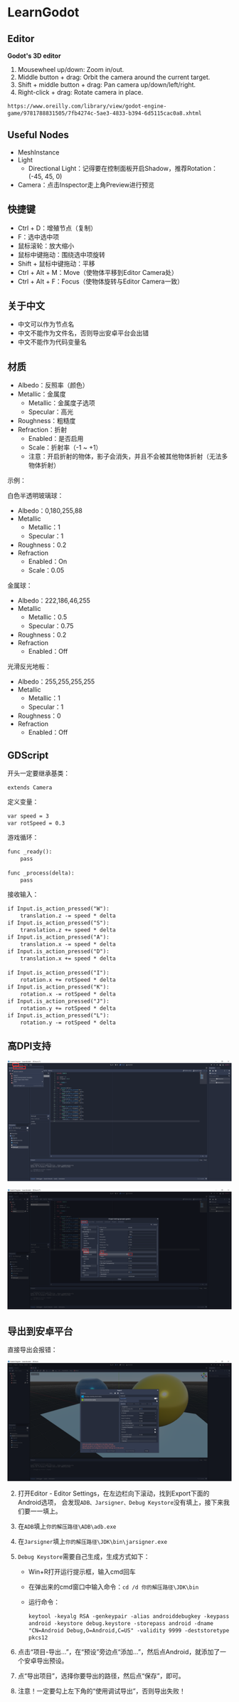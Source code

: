 # LearnGodot

## Editor

**Godot's 3D editor**

1. Mousewheel up/down: Zoom in/out.
2. Middle button + drag: Orbit the camera around the current target.
3. Shift + middle button + drag: Pan camera up/down/left/right.
4. Right-click + drag: Rotate camera in place.

```
https://www.oreilly.com/library/view/godot-engine-game/9781788831505/7fb4274c-5ae3-4833-b394-6d5115cac0a8.xhtml
```

## Useful Nodes

- MeshInstance
- Light
  - Directional Light：记得要在控制面板开启Shadow，推荐Rotation：(-45, 45, 0)
- Camera：点击Inspector走上角Preview进行预览

## 快捷键

- Ctrl + D：增殖节点（复制）
- F：选中选中项
- 鼠标滚轮：放大缩小
- 鼠标中键拖动：围绕选中项旋转
- Shift + 鼠标中键拖动：平移
- Ctrl + Alt + M：Move（使物体平移到Editor Camera处）
- Ctrl + Alt + F：Focus（使物体旋转与Editor Camera一致）

## 关于中文

- 中文可以作为节点名
- 中文不能作为文件名，否则导出安卓平台会出错
- 中文不能作为代码变量名

## 材质

- Albedo：反照率（颜色）
- Metallic：金属度
  - Metallic：金属度子选项
  - Specular：高光
- Roughness：粗糙度
- Refraction：折射
  - Enabled：是否启用
  - Scale：折射率（-1 ~ +1）
  - 注意：开启折射的物体，影子会消失，并且不会被其他物体折射（无法多物体折射）

示例：

白色半透明玻璃球：

- Albedo：0,180,255,88
- Metallic
  - Metallic：1
  - Specular：1
- Roughness：0.2
- Refraction
  - Enabled：On
  - Scale：0.05

金属球：

- Albedo：222,186,46,255
- Metallic
  - Metallic：0.5
  - Specular：0.75
- Roughness：0.2
- Refraction
  - Enabled：Off

光滑反光地板：

- Albedo：255,255,255,255
- Metallic
  - Metallic：1
  - Specular：1
- Roughness：0
- Refraction
  - Enabled：Off

## GDScript

开头一定要继承基类：

```
extends Camera
```

定义变量：

```
var speed = 3
var rotSpeed = 0.3
```

游戏循环：

```
func _ready():
	pass

func _process(delta):
	pass
```

接收输入：

```
if Input.is_action_pressed("W"):
	translation.z -= speed * delta
if Input.is_action_pressed("S"):
	translation.z += speed * delta
if Input.is_action_pressed("A"):
	translation.x -= speed * delta
if Input.is_action_pressed("D"):
	translation.x += speed * delta

if Input.is_action_pressed("I"):
	rotation.x += rotSpeed * delta
if Input.is_action_pressed("K"):
	rotation.x -= rotSpeed * delta
if Input.is_action_pressed("J"):
	rotation.y += rotSpeed * delta
if Input.is_action_pressed("L"):
	rotation.y -= rotSpeed * delta
```

## 高DPI支持

![1696130379034](LearnGodot.assets/1696130379034.png)

![1696130411235](LearnGodot.assets/1696130411235.png)

## 导出到安卓平台

直接导出会报错：

![1696131029931](LearnGodot.assets/1696131029931.png)

2. 打开Editor - Editor Settings，在左边栏向下滚动，找到Export下面的Android选项，
    会发现`ADB、Jarsigner、Debug Keystore`没有填上，接下来我们要一一填上。

2. 在`ADB`填上`你的解压路径\ADB\adb.exe`

3. 在`Jarsigner`填上`你的解压路径\JDK\bin\jarsigner.exe`

4. `Debug Keystore`需要自己生成，生成方式如下：

    - Win+R打开运行提示框，输入cmd回车

    - 在弹出来的cmd窗口中输入命令：`cd /d 你的解压路径\JDK\bin`

    - 运行命令：

        ```
        keytool -keyalg RSA -genkeypair -alias androiddebugkey -keypass android -keystore debug.keystore -storepass android -dname "CN=Android Debug,O=Android,C=US" -validity 9999 -deststoretype pkcs12
        ```

5. 点击“项目-导出...”，在“预设”旁边点“添加...”，然后点Android，就添加了一个安卓导出预设。

6. 点“导出项目”，选择你要导出的路径，然后点“保存”，即可。

7. 注意！一定要勾上左下角的“使用调试导出”，否则导出失败！
